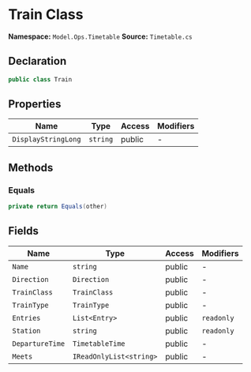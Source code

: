 # Train Class

**Namespace:** `Model.Ops.Timetable`
**Source:** `Timetable.cs`

## Declaration

```csharp
public class Train
```

## Properties

| Name | Type | Access | Modifiers |
|------|------|--------|-----------|
| `DisplayStringLong` | `string` | public | - |

## Methods

### Equals

```csharp
private return Equals(other)
```

## Fields

| Name | Type | Access | Modifiers |
|------|------|--------|-----------|
| `Name` | `string` | public | - |
| `Direction` | `Direction` | public | - |
| `TrainClass` | `TrainClass` | public | - |
| `TrainType` | `TrainType` | public | - |
| `Entries` | `List<Entry>` | public | `readonly` |
| `Station` | `string` | public | `readonly` |
| `DepartureTime` | `TimetableTime` | public | - |
| `Meets` | `IReadOnlyList<string>` | public | - |

